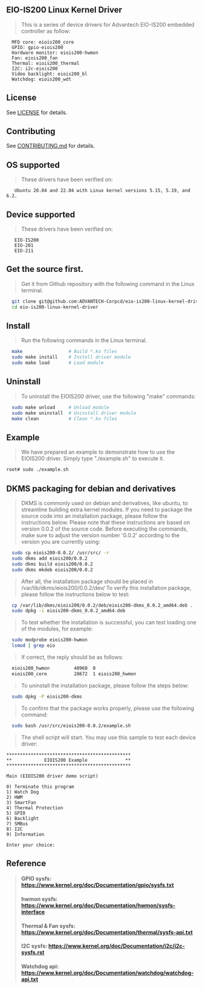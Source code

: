 ## EIO-IS200 Linux Kernel Driver
> This is a series of device drivers for Advantech EIO-IS200 embedded controller as follow:
```
  MFD core: eiois200_core
  GPIO: gpio-eiois200
  Hardware monitor: eiois200-hwmon
  Fan: eiois200_fan
  Thermal: eiois200_thermal
  I2C: i2c-eiois200
  Video backlight: eiois200_bl
  Watchdog: eiois200_wdt
```
## License

See [LICENSE](LICENSE) for details.

## Contributing

See [CONTRIBUTING.md](CONTRIBUTING.md) for details.

## OS supported
> These drivers have been verified on:
 ```
    Ubuntu 20.04 and 22.04 with Linux kernel versions 5.15, 5.19, and 6.2.
 ```
## Device supported
> These drivers have been verified on:
 ```
    EIO-IS200
    EIO-201
    EIO-211
 ```
## Get the source first.
> Get it from Github repository with the following command in the Linux terminal.

```bash
  git clone git@github.com:ADVANTECH-Corpcd/eio-is200-linux-kernel-driver.git
  cd eio-is200-linux-kernel-driver
```
## Install
> Run the following commands in the Linux terminal.
```bash
  make                 # Build *.ko files
  sudo make install    # Install driver module
  sudo make load       # Load module
```
## Uninstall
> To uninstall the EIOIS200 driver, use the following "make" commands:
```bash
  sudo make unload     # Unload module
  sudo make uninstall  # Uninstall driver module
  make clean           # Clean *.ko files
```

## Example
> We have prepared an example to demonstrate how to use the EIOIS200 driver. Simply type "./example.sh" to execute it.
```bash
root# sudo ./example.sh
```

## DKMS packaging for debian and derivatives
> DKMS is commonly used on debian and derivatives, like ubuntu, to streamline building extra kernel modules. If you need to package the source code into an installation package, please follow the instructions below. Please note that these instructions are based on version 0.0.2 of the source code. Before executing the commands, make sure to adjust the version number '0.0.2' according to the version you are currently using:
```bash
  sudo cp eiois200-0.0.2/ /usr/src/ -r
  sudo dkms add eiois200/0.0.2
  sudo dkms build eiois200/0.0.2
  sudo dkms mkdeb eiois200/0.0.2
```
> After all, the installation package should be placed in /var/lib/dkms/eiois200/0.0.2/dev/
> To verify this installation package, please follow the instructions below to test:
```bash
  cp /var/lib/dkms/eiois200/0.0.2/deb/eiois200-dkms_0.0.2_amd64.deb .
  sudo dpkg -i eiois200-dkms_0.0.2_amd64.deb
```
> To test whether the installation is successful, you can test loading one of the modules, for example:
```bash
  sudo modprobe eiois200-hwmon
  lsmod | grep eio
```
> If correct, the reply should be as follows:
```bash
  eiois200_hwmon         40960  0
  eiois200_core          28672  1 eiois200_hwmon
```
> To uninstall the installation package, please follow the steps below:
```bash
  sudo dpkg -P eiois200-dkms
```
> To confirm that the package works properly, please use the following command:
```bash
  sudo bash /usr/src/eiois200-0.0.2/example.sh
```
> The shell script will start. You may use this sample to test each device driver:
```
**********************************************
**            EIOIS200 Example              **
**********************************************

Main (EIOIS200 driver demo script)

0) Terminate this program
1) Watch Dog
2) HWM
3) SmartFan
4) Thermal Protection
5) GPIO
6) Backlight
7) SMBus
8) I2C
9) Information

Enter your choice: 
```
## Reference
> #### GPIO sysfs: https://www.kernel.org/doc/Documentation/gpio/sysfs.txt
> #### hwmon sysfs: https://www.kernel.org/doc/Documentation/hwmon/sysfs-interface
> #### Thermal & Fan sysfs: https://www.kernel.org/doc/Documentation/thermal/sysfs-api.txt
> #### I2C sysfs: https://www.kernel.org/doc/Documentation/i2c/i2c-sysfs.rst
> #### Watchdog api: https://www.kernel.org/doc/Documentation/watchdog/watchdog-api.txt
